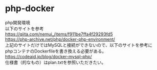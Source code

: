# php-docker
php開発環境<br>
以下のサイトを参考<br>
https://qiita.com/nemui_/items/f911be7ffa4f29293fd5<br>
https://php-archive.net/php/docker-php-environment/<br>
上記のサイトだけではMySQLと接続ができないので、以下のサイトを参考にphpコンテナのDockerfileを書き換える必要がある。<br>
https://codeaid.jp/blog/docker-mysql-php/ <br>
仕様書（的なもの）はplan.txtを参照いただきたい。
